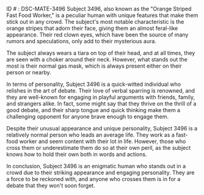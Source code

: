 ID # : DSC-MATE-3496
Subject 3496, also known as the "Orange Striped Fast Food Worker," is a peculiar human with unique features that make them stick out in any crowd. The subject's most notable characteristic is the orange stripes that adorn their face, giving them an almost feral-like appearance. Their red clown eyes, which have been the source of many rumors and speculations, only add to their mysterious aura. 

The subject always wears a tiara on top of their head, and at all times, they are seen with a choker around their neck. However, what stands out the most is their normal gas mask, which is always present either on their person or nearby.

In terms of personality, Subject 3496 is a quick-witted individual who relishes in the art of debate. Their love of verbal sparring is renowned, and they are well-known for engaging in playful arguments with friends, family, and strangers alike. In fact, some might say that they thrive on the thrill of a good debate, and their sharp tongue and quick thinking make them a challenging opponent for anyone brave enough to engage them.

Despite their unusual appearance and unique personality, Subject 3496 is a relatively normal person who leads an average life. They work as a fast-food worker and seem content with their lot in life. However, those who cross them or underestimate them do so at their own peril, as the subject knows how to hold their own both in words and actions. 

In conclusion, Subject 3496 is an enigmatic human who stands out in a crowd due to their striking appearance and engaging personality. They are a force to be reckoned with, and anyone who crosses them is in for a debate that they won't soon forget.